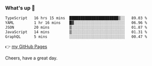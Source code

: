 ### What's up 👋

<!--START_SECTION:waka-->

```txt
TypeScript   16 hrs 15 mins  ██████████████████████▒░░   89.03 %
YAML         1 hr 16 mins    █▓░░░░░░░░░░░░░░░░░░░░░░░   06.96 %
JSON         20 mins         ▒░░░░░░░░░░░░░░░░░░░░░░░░   01.87 %
JavaScript   14 mins         ▒░░░░░░░░░░░░░░░░░░░░░░░░   01.31 %
GraphQL      5 mins          ░░░░░░░░░░░░░░░░░░░░░░░░░   00.47 %
```

<!--END_SECTION:waka-->

👉 [my GitHub Pages](https://ykzhukian.github.io)

Cheers, have a great day.

